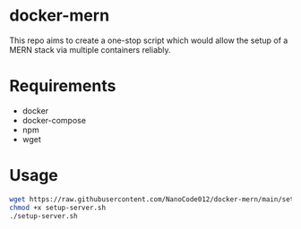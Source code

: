 # docker-mern

This repo aims to create a one-stop script which would allow the setup of a MERN stack via multiple containers reliably.

# Requirements

- docker
- docker-compose
- npm
- wget

# Usage

```bash
wget https://raw.githubusercontent.com/NanoCode012/docker-mern/main/setup-server.sh -O setup-server.sh
chmod +x setup-server.sh
./setup-server.sh
```

